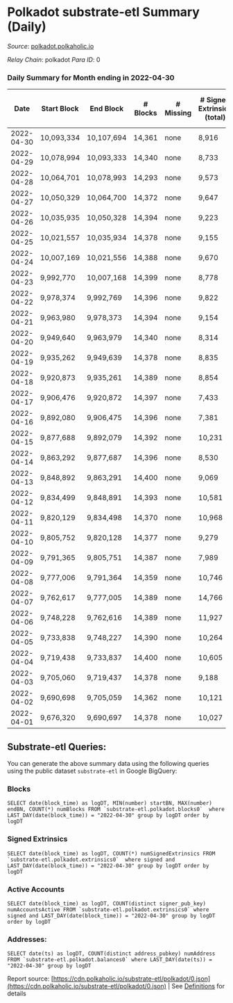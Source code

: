 # Polkadot substrate-etl Summary (Daily)

_Source_: [polkadot.polkaholic.io](https://polkadot.polkaholic.io)

*Relay Chain*: polkadot
*Para ID*: 0



### Daily Summary for Month ending in 2022-04-30


| Date | Start Block | End Block | # Blocks | # Missing | # Signed Extrinsics (total) | # Active Accounts | # Addresses with Balances | # Events | # Transfers | # XCM Transfers In | # XCM Transfers Out |
| ---- | ----------- | --------- | -------- | --------- | --------------------------- | ----------------- | ------------------------- | -------- | ----------- | ------------------ | ------------------- |
| 2022-04-30 | 10,093,334 | 10,107,694 | 14,361 | none  | 8,916 | 3,960 | 966,416 | 290,424 | 7,583 ($69,471,527.47) |   |   |
| 2022-04-29 | 10,078,994 | 10,093,333 | 14,340 | none  | 8,733 | 4,072 |  | 289,097 | 7,504 ($183,060,169.12) |   |   |
| 2022-04-28 | 10,064,701 | 10,078,993 | 14,293 | none  | 9,573 | 4,611 |  | 293,090 | 8,420 ($74,580,250.37) |   |   |
| 2022-04-27 | 10,050,329 | 10,064,700 | 14,372 | none  | 9,647 | 4,698 |  | 297,606 | 8,570 ($128,410,298.27) |   |   |
| 2022-04-26 | 10,035,935 | 10,050,328 | 14,394 | none  | 9,223 | 4,202 |  | 292,731 | 8,296 ($111,745,235.89) |   |   |
| 2022-04-25 | 10,021,557 | 10,035,934 | 14,378 | none  | 9,155 | 4,291 |  | 296,528 | 8,186 ($94,285,536.42) |   |   |
| 2022-04-24 | 10,007,169 | 10,021,556 | 14,388 | none  | 9,670 | 5,029 |  | 297,113 | 8,397 ($70,851,931.83) |   |   |
| 2022-04-23 | 9,992,770 | 10,007,168 | 14,399 | none  | 8,778 | 3,854 |  | 294,431 | 7,768 ($76,892,478.58) |   |   |
| 2022-04-22 | 9,978,374 | 9,992,769 | 14,396 | none  | 9,822 | 4,091 |  | 312,070 | 8,906 ($94,894,744.29) |   |   |
| 2022-04-21 | 9,963,980 | 9,978,373 | 14,394 | none  | 9,154 | 4,011 |  | 297,681 | 8,900 ($80,295,770.21) |   |   |
| 2022-04-20 | 9,949,640 | 9,963,979 | 14,340 | none  | 8,314 | 3,728 |  | 289,117 | 7,044 ($692,317,827.10) |   |   |
| 2022-04-19 | 9,935,262 | 9,949,639 | 14,378 | none  | 8,835 | 3,838 |  | 291,067 | 7,687 ($423,452,473.42) |   |   |
| 2022-04-18 | 9,920,873 | 9,935,261 | 14,389 | none  | 8,854 | 3,833 |  | 292,668 | 7,585 ($83,065,906.03) |   |   |
| 2022-04-17 | 9,906,476 | 9,920,872 | 14,397 | none  | 7,433 | 3,335 |  | 283,516 | 6,707 ($45,739,242.21) |   |   |
| 2022-04-16 | 9,892,080 | 9,906,475 | 14,396 | none  | 7,381 | 3,322 |  | 280,422 | 6,409 ($45,325,519.60) |   |   |
| 2022-04-15 | 9,877,688 | 9,892,079 | 14,392 | none  | 10,231 | 5,123 |  | 306,577 | 9,032 ($254,619,795.47) |   |   |
| 2022-04-14 | 9,863,292 | 9,877,687 | 14,396 | none  | 8,530 | 3,869 |  | 304,628 | 7,343 ($110,777,866.21) |   |   |
| 2022-04-13 | 9,848,892 | 9,863,291 | 14,400 | none  | 9,069 | 4,130 |  | 300,864 | 7,880 ($443,723,340.34) |   |   |
| 2022-04-12 | 9,834,499 | 9,848,891 | 14,393 | none  | 10,581 | 4,536 |  | 311,588 | 9,107 ($171,253,608.10) |   |   |
| 2022-04-11 | 9,820,129 | 9,834,498 | 14,370 | none  | 10,968 | 4,617 |  | 306,157 | 9,843 ($172,123,298.79) |   |   |
| 2022-04-10 | 9,805,752 | 9,820,128 | 14,377 | none  | 9,279 | 4,132 |  | 292,991 | 8,030 ($84,885,668.12) |   |   |
| 2022-04-09 | 9,791,365 | 9,805,751 | 14,387 | none  | 7,989 | 3,703 |  | 283,030 | 6,793 ($111,552,513.29) |   |   |
| 2022-04-08 | 9,777,006 | 9,791,364 | 14,359 | none  | 10,746 | 4,190 |  | 298,728 | 8,271 ($93,317,802.48) |   |   |
| 2022-04-07 | 9,762,617 | 9,777,005 | 14,389 | none  | 14,766 | 6,438 |  | 327,429 | 12,410 ($97,354,764.68) |   |   |
| 2022-04-06 | 9,748,228 | 9,762,616 | 14,389 | none  | 11,927 | 5,598 |  | 310,625 | 10,577 ($215,431,290.98) |   |   |
| 2022-04-05 | 9,733,838 | 9,748,227 | 14,390 | none  | 10,264 | 4,637 |  | 297,957 | 8,898 ($148,338,991.72) |   |   |
| 2022-04-04 | 9,719,438 | 9,733,837 | 14,400 | none  | 10,605 | 5,288 |  | 304,911 | 9,201 ($204,585,903.06) |   |   |
| 2022-04-03 | 9,705,060 | 9,719,437 | 14,378 | none  | 9,188 | 4,271 |  | 289,974 | 7,723 ($100,615,642.48) |   |   |
| 2022-04-02 | 9,690,698 | 9,705,059 | 14,362 | none  | 10,121 | 4,655 |  | 297,757 | 9,235 ($161,761,522.46) |   |   |
| 2022-04-01 | 9,676,320 | 9,690,697 | 14,378 | none  | 10,027 | 4,734 |  | 286,617 | 9,244 ($124,538,962.15) |   |   |

## Substrate-etl Queries:
You can generate the above summary data using the following queries using the public dataset `substrate-etl` in Google BigQuery:


### Blocks
```
SELECT date(block_time) as logDT, MIN(number) startBN, MAX(number) endBN, COUNT(*) numBlocks FROM `substrate-etl.polkadot.blocks0`  where LAST_DAY(date(block_time)) = "2022-04-30" group by logDT order by logDT
```


### Signed Extrinsics
```
SELECT date(block_time) as logDT, COUNT(*) numSignedExtrinsics FROM `substrate-etl.polkadot.extrinsics0`  where signed and LAST_DAY(date(block_time)) = "2022-04-30" group by logDT order by logDT
```


### Active Accounts
```
SELECT date(block_time) as logDT, COUNT(distinct signer_pub_key) numAccountsActive FROM `substrate-etl.polkadot.extrinsics0` where signed and LAST_DAY(date(block_time)) = "2022-04-30" group by logDT order by logDT
```


### Addresses:
```
SELECT date(ts) as logDT, COUNT(distinct address_pubkey) numAddress FROM `substrate-etl.polkadot.balances0` where LAST_DAY(date(ts)) = "2022-04-30" group by logDT
```



Report source: [https://cdn.polkaholic.io/substrate-etl/polkadot/0.json](https://cdn.polkaholic.io/substrate-etl/polkadot/0.json) | See [Definitions](/DEFINITIONS.md) for details
